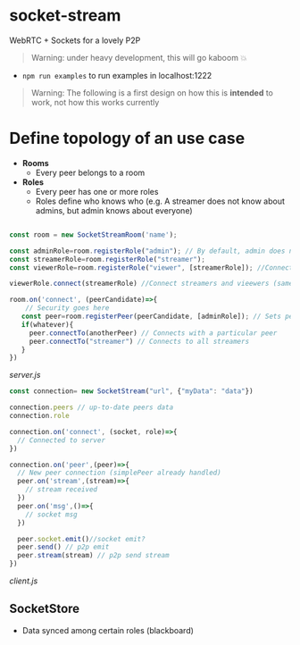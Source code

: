 # socket-stream
WebRTC + Sockets for a lovely P2P

> Warning: under heavy development, this will go kaboom 💥


* `npm run examples` to run examples in localhost:1222



> Warning: The following is a first design on how this is **intended** to work, not how this works currently
# Define topology of an use case
* **Rooms**
  * Every peer belongs to a room
* **Roles**
  * Every peer has one or more roles
  * Roles define who knows who (e.g. A streamer does not know about admins, but admin knows about everyone)

```js

const room = new SocketStreamRoom('name');

const adminRole=room.registerRole("admin"); // By default, admin does not connect to anything
const streamerRole=room.registerRole("streamer");
const viewerRole=room.registerRole("viewer", [streamerRole]); //Connect streamers and vieewers

viewerRole.connect(streamerRole) //Connect streamers and vieewers (same as before)

room.on('connect', (peerCandidate)=>{
    // Security goes here
   const peer=room.registerPeer(peerCandidate, [adminRole]); // Sets peer as admin
   if(whatever){
     peer.connectTo(anotherPeer) // Connects with a particular peer
     peer.connectTo("streamer") // Connects to all streamers
   }
})
```
_server.js_


```js
const connection= new SocketStream("url", {"myData": "data"})

connection.peers // up-to-date peers data
connection.role

connection.on('connect', (socket, role)=>{
  // Connected to server
})

connection.on('peer',(peer)=>{
  // New peer connection (simplePeer already handled)
  peer.on('stream',(stream)=>{
    // stream received
  })
  peer.on('msg',()=>{
    // socket msg
  })

  peer.socket.emit()//socket emit?
  peer.send() // p2p emit
  peer.stream(stream) // p2p send stream
})

```

_client.js_


## SocketStore
* Data synced among certain roles (blackboard)
